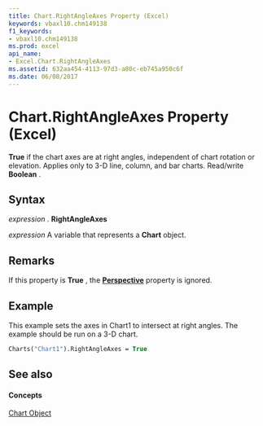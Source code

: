```yaml
---
title: Chart.RightAngleAxes Property (Excel)
keywords: vbaxl10.chm149138
f1_keywords:
- vbaxl10.chm149138
ms.prod: excel
api_name:
- Excel.Chart.RightAngleAxes
ms.assetid: 632aa454-4113-97d3-a80c-eb745a950c6f
ms.date: 06/08/2017
---
```



# Chart.RightAngleAxes Property (Excel)

 **True** if the chart axes are at right angles, independent of chart rotation or elevation. Applies only to 3-D line, column, and bar charts. Read/write **Boolean** .


## Syntax

 _expression_ . **RightAngleAxes**

 _expression_ A variable that represents a **Chart** object.


## Remarks

If this property is  **True** , the **[Perspective](Excel.Chart.Perspective.md)** property is ignored.


## Example

This example sets the axes in Chart1 to intersect at right angles. The example should be run on a 3-D chart.


```vb
Charts("Chart1").RightAngleAxes = True
```


## See also


#### Concepts


[Chart Object](Excel.Chart(object).md)

